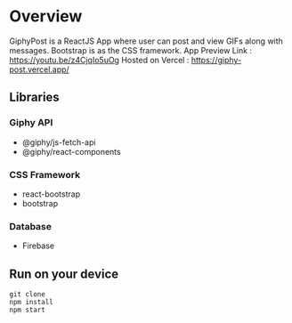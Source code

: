 # Overview
GiphyPost is a ReactJS App where user can post and view GIFs along with messages.
Bootstrap is as the CSS framework.
App Preview Link :  https://youtu.be/z4CjqIo5uOg
Hosted on Vercel : https://giphy-post.vercel.app/

## Libraries 

### Giphy API
- @giphy/js-fetch-api
- @giphy/react-components

### CSS Framework 
- react-bootstrap
- bootstrap

### Database 
- Firebase

## Run on your device
```
git clone
npm install
npm start
```
